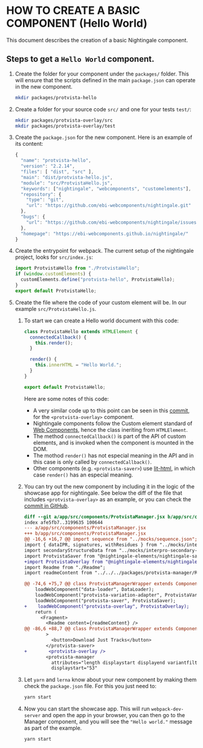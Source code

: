 # HOW TO CREATE A BASIC COMPONENT (Hello World)

This document describes the creation of a basic Nightingale component.

## Steps to get a `Hello World` component.

1. Create the folder for your component under the `packages/` folder. This will ensure that the scripts defined in the main `package.json` can operate in the new component.
   ```bash
   mkdir packages/protvista-hello
   ```
2. Create a folder for your source code `src/` and one for your tests `test/`:
   ```bash
   mkdir packages/protvista-overlay/src
   mkdir packages/protvista-overlay/test
   ```
3. Create the `package.json` for the new component. Here is an example of its content:

   ```javascript
   {
     "name": "protvista-hello",
     "version": "2.2.14",
     "files": [ "dist", "src" ],
     "main": "dist/protvista-hello.js",
     "module": "src/ProtvistaHello.js",
     "keywords": ["nightingale", "webcomponents", "customelements"],
     "repository": {
       "type": "git",
       "url": "https://github.com/ebi-webcomponents/nightingale.git"
     },
     "bugs": {
       "url": "https://github.com/ebi-webcomponents/nightingale/issues"
     },
     "homepage": "https://ebi-webcomponents.github.io/nightingale/"
   }

   ```

4. Create the entrypoint for webpack. The current setup of the nightingale project, looks for `src/index.js`:
   ```javascript
   import ProtvistaHello from "./ProtvistaHello";
   if (window.customElements) {
     customElements.define("protvista-hello", ProtvistaHello);
   }
   export default ProtvistaHello;
   ```
5. Create the file where the code of your custom element will be. In our example `src/ProtvistaHello.js`.

   1. To start we can create a Hello world document with this code:

      ```javascript
      class ProtvistaHello extends HTMLElement {
        connectedCallback() {
          this.render();
        }

        render() {
          this.innerHTML = "Hello World.";
        }
      }

      export default ProtvistaHello;
      ```

      Here are some notes of this code:

      - A very similar code up to this point can be seen in this [commit](https://github.com/ebi-webcomponents/nightingale/commit/8f23f1fe159052598fe59b0aba1f413fcc47bac3), for the `<protvista-overlay>` component.
      - Nightingale components follow the Custom element standard of [Web Components](https://developer.mozilla.org/en-US/docs/Web/Web_Components), hence the class ineriting from `HTMLElement`.
      - The method `connectedCallback()` is part of the API of custom elements, and is invoked when the component is mounted in the DOM.
      - The mothod `render()` has not especial meaning in the API and in this case is only called by `connectedCallback()`.
      - Other components (e.g. `<protvista-saver>`) use [lit-html](https://lit-html.polymer-project.org/), in which case `render()` has an especial meaning.

   2. You can try out the new component by including it in the logic of the showcase app for nightingale. See below the diff of the file that includes `<protvista-overlay>` as an example, or you can check the [commit in GitHub](https://github.com/ebi-webcomponents/nightingale/commit/16d2e9cbf778c590566518c862bddc959ae4d716).

      ```diff
      diff --git a/app/src/components/ProtvistaManager.jsx b/app/src/components/ProtvistaManager.jsx
      index afe5fb7..3199635 100644
      --- a/app/src/components/ProtvistaManager.jsx
      +++ b/app/src/components/ProtvistaManager.jsx
      @@ -16,6 +16,7 @@ import sequence from "../mocks/sequence.json";
      import { dataIPR, signatures, withResidues } from "../mocks/interpro";
      import secondaryStructureData from "../mocks/interpro-secondary-structure.json";
      import ProtvistaSaver from "@nightingale-elements/nightingale-saver";
      +import ProtvistaOverlay from "@nightingale-elements/nightingale-overlay";
      import Readme from "./Readme";
      import readmeContent from "../../../packages/protvista-manager/README.md";

      @@ -74,6 +75,7 @@ class ProtvistaManagerWrapper extends Component {
          loadWebComponent("data-loader", DataLoader);
          loadWebComponent("protvista-variation-adapter", ProtvistaVariationAdapter);
          loadWebComponent("protvista-saver", ProtvistaSaver);
      +    loadWebComponent("protvista-overlay", ProtvistaOverlay);
          return (
            <Fragment>
              <Readme content={readmeContent} />
      @@ -86,6 +88,7 @@ class ProtvistaManagerWrapper extends Component {
              >
                <button>Download Just Tracks</button>
              </protvista-saver>
      +        <protvista-overlay />
              <protvista-manager
                attributes="length displaystart displayend variantfilters highlight"
                displaystart="53"
      ```

   3. Let `yarn` and `lerna` know about your new component by making them check the `package.json` file. For this you just need to:
      ```bash
      yarn start
      ```
   4. Now you can start the showcase app. This will run `webpack-dev-server` and open the app in your browser, you can then go to the Manager component, and you will see the `"Hello world."` message as part of the example.
      ```bash
      yarn start
      ```
